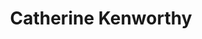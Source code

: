 ---
layout: layouts/profile.liquid
title: Catherine Kenworthy
id: catherine_kenworthy
prefix: 
first: Catherine
middle: 
last: Kenworthy
suffix: 
currentTitle: President
currentOrg: ConceiveAbilities
bio: Operating Senior Executive, Business &amp; People Leader Driving Sustainable Growth | Accelerated Revenue &amp; Increased Market Share | Entrepreneur | Board Member<br /><br />Results-driven, creative, and customer-focused C-suite executive with extensive general management experience in the health care, financial services, and other service sectors. Passion to partner with founders and sponsors to help organizations deliver ambitious growth, productivity, scale, and impact. Seek/thrive in the most challenging situations.Focused on disciplined, sustainable, mission-oriented growth. <br /><br />Expertise in driving revenue growth, management process, business development, strategy creation/ execution, talent acquisition/development, technology enablement, M&amp;A integration, data science, operations, product development/management, marketing, SEO/SEM, financial engineering, and market research. Additional expertise in Six Sigma (black belt), risk/vendor management, and offshoring/ outsourcing.<br /><br />Strengths&#58; strong financial background; analytical, innovative, and collaborative mindset; integrated thinking with an initiatory and inclusive spirit; and outstanding public speaking and communication skills – all underscored by the ability to problem solve, build, and lead teams.<br /><br />Goals&#58; seek Board &amp; leadership roles with purpose-driven for-profit companies – diamonds in the rough – that leverage my experience to cause mid-size businesses to become larger and more prosperous.
linkedin: https://www.linkedin.com/in/cathykenworthy/
tiktok: 
twitter: 
aboutme: 
insta: 
orgURL: 
snapchat: 
personalURL: 
smallHeadshotURL: assets/images/headshots/
originalHeadshotURL: assets/images/headshots/
tags-experience: 
 - B2B
 - B2C
 - Business Development
 - Corporate Development
 - Digital
 - Finance
 - P&L&#58; $0-$500M
 - Private Companies
 - Transformational and Growth
 - B2B
 - B2C
 - Business Development
 - Corporate Development
 - Digital
 - Finance
 - Global
 - International
 - Marketing
 - P&L&#58; $0-$500M
 - P&L&#58; $500M-$1B
 - P&L&#58; $1B+
 - Private Companies
 - Public Companies
 - Supply Chain
 - Transformational and Growth
 - Turnaround
tags-current-industries: 
 - Consulting
 - Corporate Directorships
 - Finance and Insurance
 - Health Care and Social Assistance
 - Internet Publishing and Broadcasting
 - Marketing/Sales
 - Nonstore Retailers
 - Private Equity
 - Service-Providing Industries
 - Technology
tags-current-position: 
 - Founder
 - President
tags-past-industries: 
 - Ambulatory Health Care Services
 - Associations
 - Author
 - Chemical Manufacturing
 - Consulting
 - Corporate Directorships
 - Education and Health Services
 - Educational Services
 - Finance and Insurance
 - Financial Activities
 - Health Care and Social Assistance
 - Internet Publishing and Broadcasting
 - Investment Banking
 - Manufacturing
 - Marketing/Sales
 - Medical Equipment/Devices
 - Nonstore Retailers
 - Performing Arts, Spectator Sports, and Related Industries
 - Private Equity
 - Professional and Business Services
 - Professional, Scientific, and Technical Services
 - Service-Providing Industries
 - Supply Chain/Distribution/Logistics
 - Technology
tags-past-position: 
 - CEO / Chief Executive Officer
 - SVP / Senior Vice President
 - VP / Vice President
tags-current-board-service: 
    - Corporate Private
    - Corporate Public
    - Nonprofit
    - SPAC
    - VC
    - Private Equity
tags-past-board-service: 
    - Corporate Private
    - Corporate Public
    - Nonprofit
    - SPAC
    - VC
    - Private Equity
boards-current-corporate-private: 
 - Ascension Ventures, Board Director, Fund V
boards-current-corporate-public: 
boards-current-nonprofit: 
 - The Chicago Network, Board Director and Chair, Programs and Engagement Committee
boards-current-privateequity: 
boards-current-spac: 
boards-current-vc: 
boards-past-corporate-private: 
 - Uprise Health, Board Director
 - Yenkin-Majestic, Board Director
 - Interactive Health, CEO, President and Board Director
boards-past-corporate-public: 
boards-past-nonprofit: 
 - American Heart Association, Board Director, Metro Chicago
 - Goodman Theatre, Board Trustee, Nominating Committee
 - Claremont McKenna College, Board Director, Parent Network
 - Columbus Academy, Board Director, Chair of Education and Student Life Committee
boards-past-privateequity: 
 - Periscope Equity, Board Director, Uprise Health
 - Friedman Fleischer Lowe, Board Director, Interactive Health
 - InTandem Capital, Board Director, Interactive Health
 - CI Capital, Board Director, Interactive Health
boards-past-spac: 
boards-past-vc: 
---